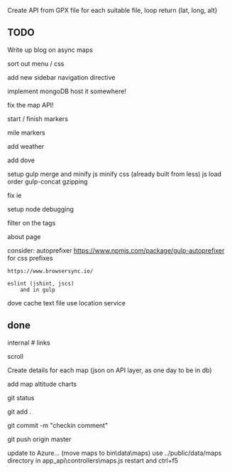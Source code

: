 

Create API from GPX file
	for each suitable file, loop
	return {lat, long, alt}


## TODO
Write up blog on async maps

sort out menu / css

add new sidebar navigation directive

implement mongoDB
	host it somewhere!

fix the map API!

start / finish markers

mile markers

add weather

add dove

setup gulp
	merge and minify js
	minify css (already built from less)
	js load order
	gulp-concat
	gzipping

fix ie

setup node debugging

filter on the tags

about page

consider:
	autoprefixer https://www.npmjs.com/package/gulp-autoprefixer for css prefixes

	https://www.browsersync.io/

	eslint (jshint, jscs)
		and in gulp

dove
	cache text file
	use location service



## done
internal # links

scroll

Create details for each map (json on API layer, as one day to be in db)

add map altitude charts




git status

git add .

git commit -m "checkin comment"

git push origin master


update to Azure...
	(move maps to bin\data\maps)
	use ../public/data/maps directory in app_api\controllers\maps.js
		restart and ctrl+f5